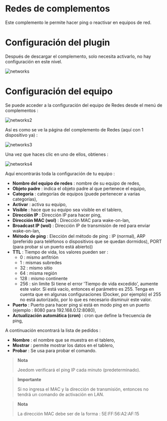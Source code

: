 # Redes de complementos

Este complemento le permite hacer ping o reactivar en equipos de red.

# Configuración del plugin 

Después de descargar el complemento, solo necesita activarlo, no hay configuración en este nivel.

![networks](../images/networks.PNG)

# Configuración del equipo 

Se puede acceder a la configuración del equipo de Redes desde el menú de complementos :

![networks2](../images/networks2.PNG)

Así es como se ve la página del complemento de Redes (aquí con 1 dispositivo ya) :

![networks3](../images/networks3.PNG)

Una vez que haces clic en uno de ellos, obtienes :

![networks4](../images/networks4.PNG)

Aquí encontrarás toda la configuración de tu equipo :

-   **Nombre del equipo de redes** : nombre de su equipo de redes,
-   **Objeto padre** : indica el objeto padre al que pertenece el equipo,
-   **Categoría** : categorías de equipos (puede pertenecer a varias categorías),
-   **Activar** : activa su equipo,
-   **Visible** : hace que su equipo sea visible en el tablero,
-   **Dirección IP** : Dirección IP para hacer ping,
-   **Dirección MAC (wol)** : Dirección MAC para wake-on-lan,
-   **Broadcast IP (wol)** : Dirección IP de transmisión de red para enviar wake-on-lan,
-   **Método de ping** : Elección del método de ping : IP (normal), ARP (preferido para teléfonos o dispositivos que se quedan dormidos), PORT (para probar si un puerto está abierto))
-   **TTL** : Tiempo de vida, los valores pueden ser : 
    - 0 : mismo anfitrión
    - 1 : mismas subredes
    - 32 : mismo sitio
    - 64 : misma región
    - 128 : mismo continente
    - 256 : sin limite
    Si tiene el error 'Tiempo de vida excedido', aumente este valor. Si está vacío, entonces el parámetro es 255. Tenga en cuenta que en algunas configuraciones (Docker, por ejemplo) el 255 no está autorizado, por lo que es necesario disminuir este valor.
-   **Puerto** : Puerto para hacer ping si está en modo ping en un puerto (ejemplo : 8080 para 192.168.0.12:8080),
-   **Actualización automática (cron)** : cron que define la frecuencia de ping,

A continuación encontrará la lista de pedidos :

-   **Nombre** : el nombre que se muestra en el tablero,
-   **Mostrar** : permite mostrar los datos en el tablero,
-   **Probar** : Se usa para probar el comando.

> **Nota**
>
> Jeedom verificará el ping IP cada minuto (predeterminado).

> **Importante**
>
> Si no ingresa el MAC y la dirección de transmisión, entonces no tendrá un comando de activación en LAN.

> **Nota**
>
> La dirección MAC debe ser de la forma : 5E:FF:56:A2:AF:15
